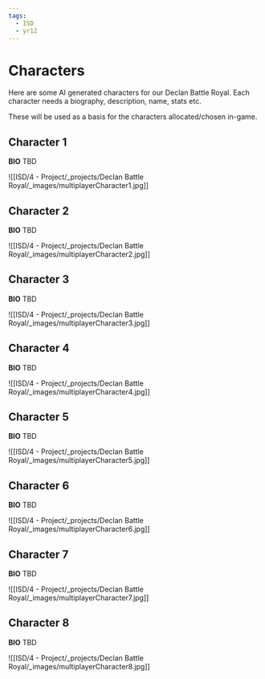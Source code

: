 ```yaml
---
tags:
  - ISD
  - yr12
---
```


# Characters
Here are some AI generated characters for our Declan Battle Royal. Each character needs a biography, description, name, stats etc.

These will be used as a basis for the characters allocated/chosen in-game.

## Character 1
**BIO**
TBD

![[ISD/4 - Project/_projects/Declan Battle Royal/_images/multiplayerCharacter1.jpg]]

## Character 2
**BIO**
TBD


![[ISD/4 - Project/_projects/Declan Battle Royal/_images/multiplayerCharacter2.jpg]]

## Character 3
**BIO**
TBD

![[ISD/4 - Project/_projects/Declan Battle Royal/_images/multiplayerCharacter3.jpg]]

## Character 4
**BIO**
TBD


![[ISD/4 - Project/_projects/Declan Battle Royal/_images/multiplayerCharacter4.jpg]]

## Character 5
**BIO**
TBD


![[ISD/4 - Project/_projects/Declan Battle Royal/_images/multiplayerCharacter5.jpg]]

## Character 6
**BIO**
TBD


![[ISD/4 - Project/_projects/Declan Battle Royal/_images/multiplayerCharacter6.jpg]]

## Character 7
**BIO**
TBD


![[ISD/4 - Project/_projects/Declan Battle Royal/_images/multiplayerCharacter7.jpg]]

## Character 8
**BIO**
TBD


![[ISD/4 - Project/_projects/Declan Battle Royal/_images/multiplayerCharacter8.jpg]]